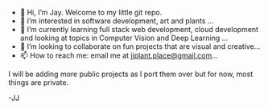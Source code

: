 - 👋 Hi, I’m Jay. Welcome to my little git repo. 
- 👀 I’m interested in software development, art and plants ...
- 🌱 I’m currently learning full stack web development, cloud development and looking at topics in Computer Vision and Deep Learning ...
- 💞️ I’m looking to collaborate on fun projects that are visual and creative...
- 📫 How to reach me: email me at jjplant.place@gmail.com...

I will be adding more public projects as I port them over but for now, most things are private. 

-JJ
<!---
jjplant/jjplant is a ✨ special ✨ repository because its `README.md` (this file) appears on your GitHub profile.
You can click the Preview link to take a look at your changes.
--->
